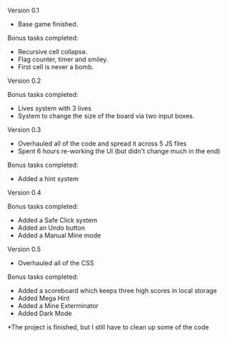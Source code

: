 Version 0.1

- Base game finished.

Bonus tasks completed:
+ Recursive cell collapse.
+ Flag counter, timer and smiley.
+ First cell is never a bomb.

  
Version 0.2

Bonus tasks completed:
+ Lives system with 3 lives
+ System to change the size of the board via two input boxes.


Version 0.3

- Overhauled all of the code and spread it across 5 JS files
- Spent 6 hours re-working the UI (but didn't change much in the end)

Bonus tasks completed:
+ Added a hint system

Version 0.4

Bonus tasks completed:
+ Added a Safe Click system
+ Added an Undo button
+ Added a Manual Mine mode

Version 0.5

- Overhauled all of the CSS

Bonus tasks completed:

- Added a scoreboard which keeps three high scores in local storage
- Added Mega Hint
- Added a Mine Exterminator
- Added Dark Mode

*The project is finished, but I still have to clean up some of the code
  
